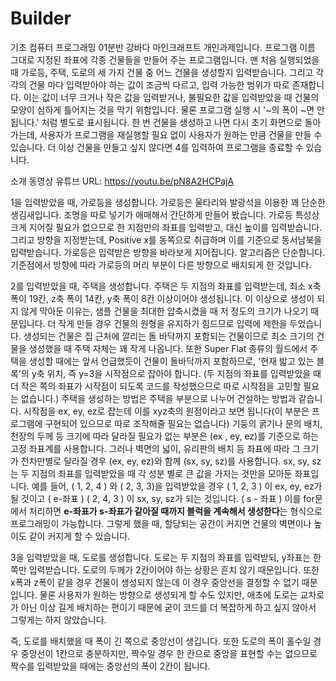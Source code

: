 # Builder
기초 컴퓨터 프로그래밍 01분반 강바다 마인크래프트 개인과제입니다.
프로그램 이름 그대로 지정된 좌표에 각종 건물들을 만들어 주는 프로그램입니다.
맨 처음 실행되었을 때 가로등, 주택, 도로의 세 가지 건물 중 어느 건물을 생성할지 입력받습니다.
그리고 각각의 건물 마다 입력받아야 하는 값이 조금씩 다르고, 입력 가능한 범위가 따로 존재합니다.
이는 값이 너무 크거나 작은 값을 입력받거나, 불필요한 값을 입력받았을 때 건물의 모양이 심하게 틀어지는 것을 막기 위함입니다.
물론 프로그램 실행 시 '~의 폭이 ~면 안 됩니다.' 처럼 별도로 표시됩니다.
한 번 건물을 생성하고 나면 다시 초기 화면으로 돌아가는데, 사용자가 프로그램을 재실행할 필요 없이 사용자가 원하는 만큼 건물을 만들 수 있습니다.
더 이상 건물을 만들고 싶지 않다면 4를 입력하여 프로그램을 종료할 수 있습니다.


소개 동영상 유튜브 URL: https://youtu.be/pN8A2HCPajA


1을 입력받았을 때, 가로등을 생성합니다.
가로등은 울타리와 발광석을 이용한 꽤 단순한 생김새입니다. 조명을 따로 넣기가 애매해서 간단하게 만들어 봤습니다.
가로등 특성상 크게 지어질 필요가 없으므로 한 지점만의 좌표를 입력받고, 대신 높이를 입력받습니다.
그리고 방향을 지정받는데, Positive x를 동쪽으로 취급하며 이를 기준으로 동서남북을 입력받습니다. 가로등은 입력받은 방향을 바라보게 지어집니다.
알고리즘은 단순합니다. 기준점에서 방향에 따라 가로등의 머리 부분이 다른 방향으로 배치되게 한 것입니다.

2를 입력받았을 때, 주택을 생성합니다.
주택은 두 지점의 좌표를 입력받는데, 최소 x축 폭이 19칸, z축 폭이 14칸, y축 폭이 8칸 이상이어야 생성됩니다.
이 이상으로 생성이 되지 않게 막아둔 이유는, 샘플 건물을 최대한 압축시켰을 때 저 정도의 크기가 나오기 때문입니다. 
더 작게 만들 경우 건물의 원형을 유지하기 힘드므로 입력에 제한을 두었습니다.
생성되는 건물은 집 근처에 깔리는 돌 바닥까지 포함되는 건물이므로 최소 크기의 건물을 생성했을 때 주택 자체는 꽤 작게 나옵니다.
또한 Super Flat 종류의 월드에서 주택을 생성할 때에는 앞서 언급했듯이 건물이 돌바닥까지 포함하므로, '현재 밟고 있는 블록'의 y축 위치,
즉 y=3을 시작점으로 잡아야 합니다.
(두 지점의 좌표를 입력받았을 때 더 작은 쪽의 좌표가 시작점이 되도록 코드를 작성했으므로 따로 시작점을 고민할 필요는 없습니다.)
주택을 생성하는 방법은 주택을 부분으로 나누어 건설하는 방법과 같습니다.
시작점을 ex, ey, ez로 잡는데 이를 xyz축의 원점이라고 보면 됩니다(이 부분은 프로그램에 구현되어 있으므로 따로 조작해줄 필요는 없습니다)
기둥의 굵기나 문의 배치, 천장의 두께 등 크기에 따라 달라질 필요가 없는 부분은 (ex , ey, ez)를 기준으로 하는 고정 좌표계를 사용합니다.
그러나 벽면의 넓이, 유리판의 배치 등 좌표에 따라 그 크기가 천차만별로 달라질 경우 (ex, ey, ez)와 함께 (sx, sy, sz)를 사용합니다.
sx, sy, sz는 두 지점의 좌표를 입력받았을 때 각 성분 별로 큰 값을 가지는 것만을 모아둔 좌표입니다.
예를 들어, ( 1, 2, 4 ) 와 ( 2, 3, 3)을 입력받았을 경우
( 1, 2, 3 ) 이 ex, ey, ez가 될 것이고 ( e-좌표 )
( 2, 4, 3 ) 이 sx, sy, sz가 되는 것입니다. ( s - 좌표 )
이를 for문에서 처리하면 **e-좌표가 s-좌표가 같아질 때까지 블럭을 계속해서 생성한다**는 형식으로 프로그래밍이 가능합니다.
그렇게 했을 때, 할당되는 공간이 커지면 건물의 벽면이나 높이도 같이 커지게 할 수 있습니다.

3을 입력받았을 때, 도로를 생성합니다.
도로는 두 지점의 좌표를 입력받되, y좌표는 한 쪽만 입력받습니다. 도로의 두께가 2칸이어야 하는 상황은 흔치 않기 때문입니다.
또한 x폭과 z폭이 같을 경우 건물이 생성되지 않는데 이 경우 중앙선을 결정할 수 없기 때문입니다.
물론 사용자가 원하는 방향으로 생성되게 할 수도 있지만, 애초에 도로는 교차로가 아닌 이상 길게 배치하는 편이기 때문에 
굳이 코드를 더 복잡하게 하고 싶지 않아서 그렇게는 하지 않았습니다.

즉, 도로를 배치했을 때 폭이 긴 쪽으로 중앙선이 생깁니다.
또한 도로의 폭이 홀수일 경우 중앙선이 1칸으로 충분하지만, 짝수일 경우 한 칸으로 중앙을 표현할 수는 없으므로 
짝수를 입력받았을 때에는 중앙선의 폭이 2칸이 됩니다.


